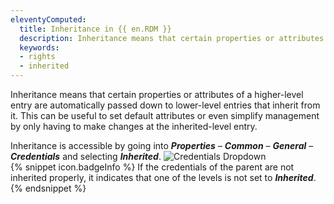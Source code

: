 ```yaml
---
eleventyComputed:
  title: Inheritance in {{ en.RDM }}
  description: Inheritance means that certain properties or attributes of a higher-level entry are automatically passed down to lower-level entries that inherit from it.
  keywords: 
  - rights
  - inherited
---
```

Inheritance means that certain properties or attributes of a higher-level entry are automatically passed down to lower-level entries that inherit from it. This can be useful to set default attributes or even simplify management by only having to make changes at the inherited-level entry.  

Inheritance is accessible by going into ***Properties*** – ***Common*** – ***General*** – ***Credentials*** and selecting ***Inherited***.
![Credentials Dropdown](/img/en/kb/KB0044.png)  
{% snippet icon.badgeInfo %}
If the credentials of the parent are not inherited properly, it indicates that one of the levels is not set to ***Inherited***.
{% endsnippet %}